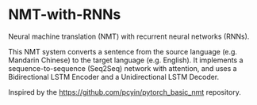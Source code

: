 # NMT-with-RNNs

Neural machine translation (NMT) with recurrent neural networks (RNNs).

This NMT system converts a sentence from the source language (e.g. Mandarin Chinese) to the target language (e.g. English). It implements a sequence-to-sequence (Seq2Seq) network with attention, and uses a Bidirectional LSTM Encoder and a Unidirectional LSTM Decoder.

Inspired by the https://github.com/pcyin/pytorch_basic_nmt repository.

